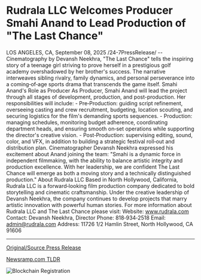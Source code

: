 # Rudrala LLC Welcomes Producer Smahi Anand to Lead Production of "The Last Chance"

LOS ANGELES, CA, September 08, 2025 /24-7PressRelease/ -- Cinematography by Devansh Neekhra, "The Last Chance" tells the inspiring story of a teenage girl striving to prove herself in a prestigious golf academy overshadowed by her brother's success. The narrative interweaves sibling rivalry, family dynamics, and personal perseverance into a coming‑of‑age sports drama that transcends the game itself.  Smahi Anand's Role as Producer  As Producer, Smahi Anand will lead the project through all stages of development, production, and post-production. Her responsibilities will include:  - Pre‑Production: guiding script refinement, overseeing casting and crew recruitment, budgeting, location scouting, and securing logistics for the film's demanding sports sequences.  - Production: managing schedules, monitoring budget adherence, coordinating department heads, and ensuring smooth on‑set operations while supporting the director's creative vision.  - Post‑Production: supervising editing, sound, color, and VFX, in addition to building a strategic festival roll‑out and distribution plan.  Cinematographer Devansh Neekhra expressed his excitement about Anand joining the team: "Smahi is a dynamic force in independent filmmaking, with the ability to balance artistic integrity and production excellence. With her leadership, we are confident The Last Chance will emerge as both a moving story and a technically distinguished production."  About Rudrala LLC  Based in North Hollywood, California, Rudrala LLC is a forward‑looking film production company dedicated to bold storytelling and cinematic craftsmanship. Under the creative leadership of Devansh Neekhra, the company continues to develop projects that marry artistic innovation with powerful human stories.  For more information about Rudrala LLC and The Last Chance please visit: Website: www.rudrala.com Contact: Devansh Neekhra, Director Phone: 818‑934‑2518 Email: admin@rudrala.com Address: 11726 1/2 Hamlin Street, North Hollywood, CA 91606 

---

[Original/Source Press Release](https://www.24-7pressrelease.com/press-release/526536/rudrala-llc-welcomes-producer-smahi-anand-to-lead-production-of-the-last-chance)
                    

[Newsramp.com TLDR](https://newsramp.com/curated-news/rudrala-llc-announces-the-last-chance-sports-drama-with-smahi-anand-as-producer/414525eb9d31e67dfc86db62793a4318) 

 

 



![Blockchain Registration](https://cdn.newsramp.app/24-7PressRelease/qrcode/259/8/jinxZFKQ.webp)